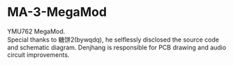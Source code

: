 # MA-3-MegaMod
 YMU762 MegaMod.  
  Special thanks to 糖饼2(bywqdq), he selflessly disclosed the source code and schematic diagram. 
  Denjhang is responsible for PCB drawing and audio circuit improvements.  
